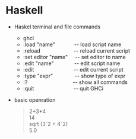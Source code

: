 # Haskell

* Haskel terminal and file commands 
    * ghci 
    * :load "name"&nbsp;&nbsp;&nbsp;&nbsp;&nbsp;&nbsp;&nbsp;&nbsp;&nbsp;&nbsp;&nbsp;&nbsp;&nbsp;-- load script name
    * :reload&nbsp;&nbsp;&nbsp;&nbsp;&nbsp;&nbsp;&nbsp;&nbsp;&nbsp;&nbsp;&nbsp;&nbsp;&nbsp;&nbsp;&nbsp;&nbsp;&nbsp;&nbsp;&nbsp;&nbsp;&nbsp;&nbsp;&nbsp;-- reload current script
    * :set editor "name"&nbsp;&nbsp;&nbsp;&nbsp;&nbsp;-- set editor to name
    * :edit "name"&nbsp;&nbsp;&nbsp;&nbsp;&nbsp;&nbsp;&nbsp;&nbsp;&nbsp;&nbsp;&nbsp;&nbsp;&nbsp;&nbsp;-- edit script name
    * :edit&nbsp;&nbsp;&nbsp;&nbsp;&nbsp;&nbsp;&nbsp;&nbsp;&nbsp;&nbsp;&nbsp;&nbsp;&nbsp;&nbsp;&nbsp;&nbsp;&nbsp;&nbsp;&nbsp;&nbsp;&nbsp;&nbsp;&nbsp;&nbsp;&nbsp;&nbsp;&nbsp;-- edit current script
    * :type "expr"&nbsp;&nbsp;&nbsp;&nbsp;&nbsp;&nbsp;&nbsp;&nbsp;&nbsp;&nbsp;&nbsp;&nbsp;&nbsp;&nbsp;&nbsp;-- show type of expr
    * :?&nbsp;&nbsp;&nbsp;&nbsp;&nbsp;&nbsp;&nbsp;&nbsp;&nbsp;&nbsp;&nbsp;&nbsp;&nbsp;&nbsp;&nbsp;&nbsp;&nbsp;&nbsp;&nbsp;&nbsp;&nbsp;&nbsp;&nbsp;&nbsp;&nbsp;&nbsp;&nbsp;&nbsp;&nbsp;&nbsp;&nbsp;-- show all commands
    * :quit&nbsp;&nbsp;&nbsp;&nbsp;&nbsp;&nbsp;&nbsp;&nbsp;&nbsp;&nbsp;&nbsp;&nbsp;&nbsp;&nbsp;&nbsp;&nbsp;&nbsp;&nbsp;&nbsp;&nbsp;&nbsp;&nbsp;&nbsp;&nbsp;&nbsp;&nbsp;&nbsp;-- quit GHCi

* basic openration

    > 2+3*4 <br/>
    14 <br/>
    > sqrt (3ˆ2 + 4ˆ2) <br/>
    5.0
    



